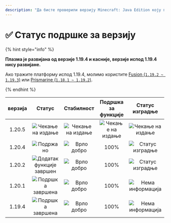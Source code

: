 ```yaml
---
description: "Да бисте проверили верзију Minecraft: Java Edition коју подржава Plazma."
---
```


# ✅ Статус подршке за верзију

{% hint style="info" %}

**Плазма је развијана од верзије 1.19.4 и касније, верзије испод 1.19.4 нису развијане.**

Ако тражите платформу испод 1.19.4, молимо користите [Fusion (`1.19.2 ~ 1.19.3`)](https://github.com/RuinedTechnologyUnify/Fusion) или [Prismarine (`1.18.1 ~ 1.19.2`)](https://github.com/PrismarineTeam/Prismarine).

{% endhint %}

[wtr]: https://img.shields.io/badge/ЧЕКАЊЕ%20НА%20ИЗДАЊЕ-gray?style=for-the-badge

[atv]: https://img.shields.io/badge/Подржано-success?style=for-the-badge

[mtn]: https://img.shields.io/badge/Додатак%20функције%20завршен-blue?style=for-the-badge

[eol]: https://img.shields.io/badge/Подршка%20завршена-red?style=for-the-badge

[nul]: https://img.shields.io/badge/Нема%20информација-gray?style=for-the-badge

[vgd]: https://img.shields.io/badge/Врло%20добро-blue?style=for-the-badge

[100]: https://img.shields.io/badge/100%25-blue?style=for-the-badge

| верзија |              Статус              |        Стабилност        |    Подршка за функције   |      Статус изградње     |
| :-----: | :------------------------------: | :----------------------: | :----------------------: | :----------------------: |
|  1.20.5 |     ![Чекање на издање][wtr]     | ![Чекање на издање][wtr] | ![Чекање на издање][wtr] | ![Чекање на издање][wtr] |
|  1.20.4 |         ![Подржано][atv]         |    ![Врло добро][vgd]    |           100%           |  ![Статус изградње][204] |
|  1.20.2 | ![Додатак функције завршен][mtn] |    ![Врло добро][vgd]    |           100%           |  ![Статус изградње][202] |
|  1.20.1 |     ![Подршка завршена][eol]     |    ![Врло добро][vgd]    |           100%           | ![Нема информација][nul] |
|  1.19.4 |     ![Подршка завршена][eol]     |    ![Врло добро][vgd]    |           100%           | ![Нема информација][nul] |

[204]: https://img.shields.io/github/actions/workflow/status/PlazmaMC/Plazma/release.yml?style=for-the-badge&label=%20&branch=ver/1.20.4

[202]: https://img.shields.io/github/actions/workflow/status/PlazmaMC/Plazma/release.yml?style=for-the-badge&label=%20&branch=ver/1.20.2

<!--

https://api.plazmamc.org/v1/badge/<bit>/<str>
- bit: RGB (Boolean, ...)
    - EX) 110 -> Yellow / 001 -> Blue / 000 -> Grey
    000 001 010 011 100 101 110 111

[wtr]: https://api.plazmamc.org/v1/badge/0/릴리스%20대기중

[dev]: https://api.plazmamc.org/v1/badge/1/개발중
[atv]: https://api.plazmamc.org/v1/badge/2/지원중
[mtn]: https://api.plazmamc.org/v1/badge/6/기능%20추가%20종료
[eol]: https://api.plazmamc.org/v1/badge/4/지원%20종료

[ukn]: https://api.plazmamc.org/v1/badge/0/정보%20없음
[vgd]: https://api.plazmamc.org/v1/badge/1/매우%20좋음

|  버전  |          상태          |        안정성        |       기능 지원       |       빌드 상태       |
| :----: | :-------------------: | :------------------: | :------------------: | :------------------: |
| 1.20.5 | ![릴리스 대기중][wtr]  | ![릴리스 대기중][wtr] | ![릴리스 대기중][wtr] | ![릴리스 대기중][wtr] |
| 1.20.4 |    ![지원중][atv]     |   ![매우 좋음][vgd]   |         100%         | [![빌드 상태](https://build.plazmamc.org/1.20.4/sh)](https://build.plazmamc.org/1.20.4/) |
| 1.20.2 | ![기능 추가 종료][mtn] |   ![매우 좋음][vgd]   |         100%        | [![빌드 상태](https://build.plazmamc.org/1.20.2/sh)](https://build.plazmamc.org/1.20.2/) |
| 1.20.1 |   ![지원 종료][eol]    |   ![매우 좋음][vgd]  |         100%         |   ![빌드 상태][ukn]   |
| 1.19.4 |   ![지원 종료][eol]    |   ![매우 좋음][vgd]  |         100%         |   ![빌드 상태][ukn]   |
-->
